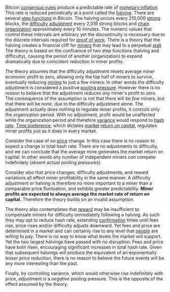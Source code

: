 Bitcoin [consensus-rules](Glossary#consensus-rules) produce a predictable rate of [monetary inflation](Glossary#inflation). This rate is reduced periodically at a point called the [halving](Glossary#halving). There are several [step functions](https://en.wikipedia.org/wiki/Step_function) in Bitcoin. The halving occurs every 210,000 [strong](Glossary#strong) blocks, the [difficulty](Glossary#difficulty) [adjustment](Glossary#adjustment) every 2,016 strong blocks and [chain](Glossary#chain) [organization](Glossary#organization) approximately every 10 minutes. The numeric values that control these intervals are arbitrary yet the discontinuity is necessary due to the discrete intervals required for [proof of work](Glossary#proof). There is a theory that the halving creates a financial cliff for [miners](Glossary#miner) that may lead to a perpetual [stall](Glossary#stall). The theory is based on the confluence of two step functions (halving and difficulty), causing the period of another (organization) to expand dramatically due to coincident reduction in miner profits.

The theory assumes that the difficulty adjustment resets average miner economic profit to zero, allowing only the top half of miners to survive, eventually reducing [mining](Glossary#mine) to just a few miners. In other words the difficulty adjustment is considered a positive [pooling pressure](Pooling-Pressure-Risk). However there is no reason to believe that the adjustment reduces *any* miner's profit to zero. The consequence of the assumption is not that there will be *few* miners, but that there will be *none*, due to the difficulty adjustment alone. The adjustment actually does nothing to regulate miner profits, it controls only the organization period. With no adjustment, profit would be unaffected while the organization period and therefore [variance](Glossary#variance) would respond to [hash rate](Glossary#hash-rate). [Time preference](https://en.wikipedia.org/wiki/Time_preference), which dictates [market](Glossary#market) [return on capital](Glossary#interest), regulates miner profits just as it does in every market.

Consider the case of no [price](Glossary#price) change. In this case there is no reason to expect a change in total hash rate. There are no adjustments to difficulty, and we can conclude that the average mine generates the market return on capital. In other words any number of independent miners *can* compete indefinitely (absent *actual* pooling pressures).

Consider also that price changes, difficulty adjustments, and reward variations all effect miner profitability in the same manner. A difficulty adjustment or halving is therefore no more important to a miner than a comparable price fluctuation, and exhibits greater predictability. **Miner profits are expected to always average the market rate of return on capital.** Therefore the theory builds on an invalid assumption.

The theory also contemplates that [reward](Glossary#reward) may be insufficient to compensate miners for difficulty immediately following a halving. As such they may opt to reduce hash rate, extending [confirmation](Glossary#confirmation) times until fees rise, price rises and/or difficulty adjusts downward. Yet fees and price are determined in a market and can certainly rise to any level that [people](Glossary#person) are willing to pay. There is no way to know what levels the market will support. Yet the two largest halvings have passed with no disruption. Fees and price have both risen, encouraging significant increases in total hash rate. Given that subsequent halvings will produce the equivalent of an exponentially *lesser* price reduction, there is no reason to believe the future events will be any more interesting than the past.

Finally, by controlling variance, which would otherwise rise indefinitely with price, adjustment is a *negative* pooling pressure. This is the opposite of the effect assumed by the theory.